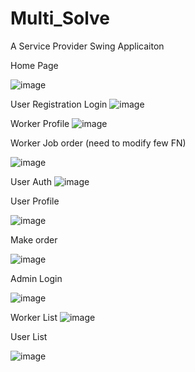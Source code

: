 # Multi_Solve
A Service Provider Swing Applicaiton

Home Page

![image](https://user-images.githubusercontent.com/53119070/186460436-29c7c2f8-fe3d-49b1-ba02-a5964dd33820.png)

User Registration Login
![image](https://user-images.githubusercontent.com/53119070/186463486-43628c8e-d184-4f1a-af66-e7a06d3363c8.png)

Worker Profile
![image](https://user-images.githubusercontent.com/53119070/186461162-dfcdd9ea-b105-4a44-9349-f758ed13802c.png)

Worker Job order (need to modify few FN)

![image](https://user-images.githubusercontent.com/53119070/186465502-78349589-eb84-4b44-b76e-123d112402d0.png)

User Auth
![image](https://user-images.githubusercontent.com/53119070/186466970-971bf9ab-b34b-44ff-af62-a1f2ba72e012.png)

User Profile

![image](https://user-images.githubusercontent.com/53119070/186463842-28e4aad1-0e5a-4de8-9f4b-5647cb3c9f46.png)

Make order

![image](https://user-images.githubusercontent.com/53119070/186464470-ff14eafc-78e4-4360-acb6-c31b4ccacbb0.png)

Admin Login

![image](https://user-images.githubusercontent.com/53119070/186464673-00b61552-2bd5-4470-8a64-12e18b466fd5.png)

Worker List 
![image](https://user-images.githubusercontent.com/53119070/186464842-0a2f19f9-8509-420d-88e7-8cd63428ae0b.png)

User List

![image](https://user-images.githubusercontent.com/53119070/186464956-af7ebde4-162f-4537-85bd-9ba75e9f8471.png)





